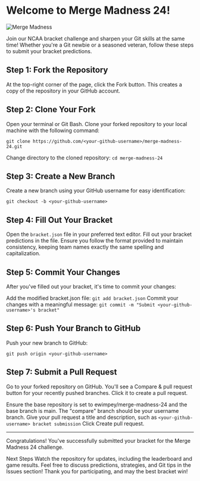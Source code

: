 # Welcome to Merge Madness 24!
![Merge Madness](/helper/merge-madness.jpg)

Join our NCAA bracket challenge and sharpen your Git skills at the same time! Whether you're a Git newbie or a seasoned veteran, follow these steps to submit your bracket predictions.

## Step 1: Fork the Repository
At the top-right corner of the page, click the Fork button. This creates a copy of the repository in your GitHub account.

## Step 2: Clone Your Fork
Open your terminal or Git Bash.
Clone your forked repository to your local machine with the following command:

```git clone https://github.com/<your-github-username>/merge-madness-24.git```

Change directory to the cloned repository:
```cd merge-madness-24```

## Step 3: Create a New Branch
Create a new branch using your GitHub username for easy identification:

```git checkout -b <your-github-username>```

## Step 4: Fill Out Your Bracket

Open the `bracket.json` file in your preferred text editor.
Fill out your bracket predictions in the file.
Ensure you follow the format provided to maintain consistency, keeping team names exactly the same spelling and capitalization.

## Step 5: Commit Your Changes
After you've filled out your bracket, it's time to commit your changes:

Add the modified bracket.json file:
```git add bracket.json```
Commit your changes with a meaningful message:
```git commit -m "Submit <your-github-username>'s bracket"```

## Step 6: Push Your Branch to GitHub
Push your new branch to GitHub:

```git push origin <your-github-username>```

## Step 7: Submit a Pull Request
Go to your forked repository on GitHub.
You'll see a Compare & pull request button for your recently pushed branches. Click it to create a pull request.

Ensure the base repository is set to ewimpey/merge-madness-24 and the base branch is main. The "compare" branch should be your username branch.
Give your pull request a title and description, such as `<your-github-username> bracket submission`
Click Create pull request.

***
Congratulations! You've successfully submitted your bracket for the Merge Madness 24 challenge.

Next Steps
Watch the repository for updates, including the leaderboard and game results.
Feel free to discuss predictions, strategies, and Git tips in the Issues section!
Thank you for participating, and may the best bracket win!
